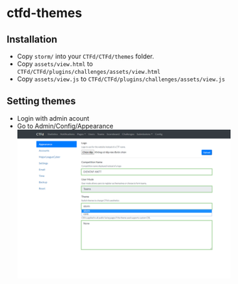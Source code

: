 # ctfd-themes

## Installation
* Copy `storm/` into your `CTFd/CTFd/themes` folder.
* Copy `assets/view.html` to `CTFd/CTFd/plugins/challenges/assets/view.html`
* Copy `assets/view.js` to `CTFd/CTFd/plugins/challenges/assets/view.js`

## Setting themes
* Login with admin acount
* Go to Admin/Config/Appearance
![Theme Setting](https://github.com/20146364/ctfd-themes/blob/master/screenshots/Untitled.png)
